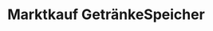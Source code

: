 ---
title: "Marktkauf GetränkeSpeicher"
url: /halle-westf/marktkauf-getraenkespeicher/
shop: Getränke
---